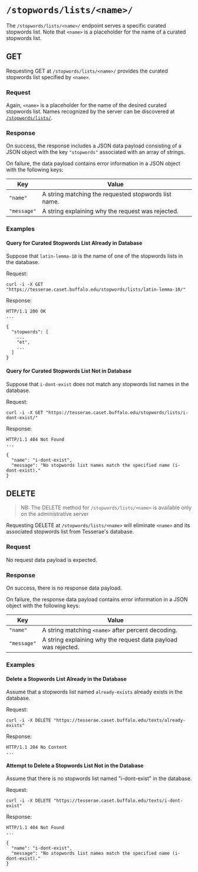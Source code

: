 # `/stopwords/lists/<name>/`

The `/stopwords/lists/<name>/` endpoint serves a specific curated stopwords list.  Note that `<name>` is a placeholder for the name of a curated stopwords list.

## GET

Requesting GET at `/stopwords/lists/<name>/` provides the curated stopwords list specified by `<name>`.

### Request

Again, `<name>` is a placeholder for the name of the desired curated stopwords list.  Names recognized by the server can be discovered at [`/stopwords/lists/`](stopwords-lists.md).

### Response

On success, the response includes a JSON data payload consisting of a JSON object with the key `"stopwords"` associated with an array of strings.

On failure, the data payload contains error information in a JSON object with the following keys:

|Key|Value|
|---|---|
|`"name"`|A string matching the requested stopwords list name.|
|`"message"`|A string explaining why the request was rejected.|

### Examples

#### Query for Curated Stopwords List Already in Database

Suppose that `latin-lemma-10` is the name of one of the stopwords lists in the database.

Request:

```
curl -i -X GET "https://tesserae.caset.buffalo.edu/stopwords/lists/latin-lemma-10/"
```

Response:

```
HTTP/1.1 200 OK
...

{
  "stopwords": [
    ...
    "et",
    ...
  ]
}
```

#### Query for Curated Stopwords List Not in Database

Suppose that `i-dont-exist` does not match any stopwords list names in the database.

Request:

```
curl -i -X GET "https://tesserae.caset.buffalo.edu/stopwords/lists/i-dont-exist/"
```

Response:

```
HTTP/1.1 404 Not Found
...

{
  "name": "i-dont-exist",
  "message": "No stopwords list names match the specified name (i-dont-exist)."
}
```

## DELETE

> NB:  The DELETE method for `/stopwords/lists/<name>` is available only on the administrative server

Requesting DELETE at `/stopwords/lists/<name>` will eliminate `<name>` and its associated stopwords list from Tesserae's database.

### Request

No request data payload is expected.

### Response

On success, there is no response data payload.

On failure, the response data payload contains error information in a JSON object with the following keys:

|Key|Value|
|---|---|
|`"name"`|A string matching `<name>` after percent decoding.|
|`"message"`|A string explaining why the request data payload was rejected.|

### Examples

#### Delete a Stopwords List Already in the Database

Assume that a stopwords list named `already-exists` already exists in the database.


Request:

```
curl -i -X DELETE "https://tesserae.caset.buffalo.edu/texts/already-exists"
```

Response:

```
HTTP/1.1 204 No Content
...
```

#### Attempt to Delete a Stopwords List Not in the Database

Assume that there is no stopwords list named "i-dont-exist" in the database.

Request:

```
curl -i -X DELETE "https://tesserae.caset.buffalo.edu/texts/i-dont-exist"
```

Response:

```
HTTP/1.1 404 Not Found
...

{
  "name": "i-dont-exist",
  "message": "No stopwords list names match the specified name (i-dont-exist)."
}
```
